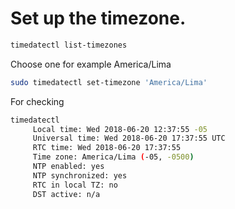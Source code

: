 <!-- TITLE: Linux/Timezone -->

# Set up the timezone.

```sh
timedatectl list-timezones
```

Choose one for example America/Lima

```sh
sudo timedatectl set-timezone 'America/Lima'
```

 For checking
 
 ```sh
timedatectl 
      Local time: Wed 2018-06-20 12:37:55 -05
      Universal time: Wed 2018-06-20 17:37:55 UTC
      RTC time: Wed 2018-06-20 17:37:55
      Time zone: America/Lima (-05, -0500)
      NTP enabled: yes
      NTP synchronized: yes
      RTC in local TZ: no
      DST active: n/a
```
 